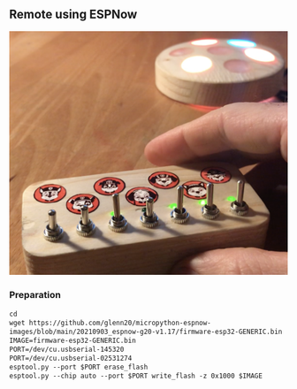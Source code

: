 ## Remote using ESPNow

![Remote](Remote.png)

### Preparation

    cd
    wget https://github.com/glenn20/micropython-espnow-images/blob/main/20210903_espnow-g20-v1.17/firmware-esp32-GENERIC.bin
    IMAGE=firmware-esp32-GENERIC.bin
    PORT=/dev/cu.usbserial-145320
    PORT=/dev/cu.usbserial-02531274
    esptool.py --port $PORT erase_flash
    esptool.py --chip auto --port $PORT write_flash -z 0x1000 $IMAGE
